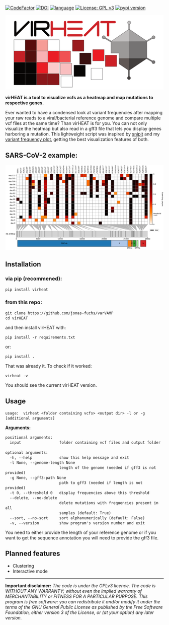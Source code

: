 [![CodeFactor](https://www.codefactor.io/repository/github/jonas-fuchs/virheat/badge)](https://www.codefactor.io/repository/github/jonas-fuchs/virheat)
[![DOI](https://zenodo.org/badge/639918477.svg)](https://zenodo.org/badge/latestdoi/639918477)
[![language](https://img.shields.io/badge/python-%3E3.9-green)](https://www.python.org/)
[![License: GPL v3](https://img.shields.io/github/license/jonas-fuchs/virheat)](https://www.gnu.org/licenses/gpl-3.0)
[![pypi version](https://img.shields.io/pypi/v/virheat)](https://pypi.org/project/virheat/)

[![Logo](https://github.com/jonas-fuchs/virHEAT/blob/master/virheat.png)](https://github.com/jonas-fuchs/virHEAT/blob/master/virheat.png)



**virHEAT is a tool to visualize vcfs as a heatmap and map mutations to respective genes.**



Ever wanted to have a condensed look at variant frequencies after mapping your raw reads to a viral/bacterial reference genome and compare multiple vcf files at the same time? Than virHEAT is for you. You can not only visualize the heatmap but also read in a gff3 file that lets you display genes harboring a mutation. This lightweight script was inspired by [snipit](https://github.com/aineniamh/snipit) and my [variant frequency plot](https://github.com/jonas-fuchs/SARS-CoV-2-analyses/tree/main/Heatmap), getting the best visualization features of both.

## SARS-CoV-2 example:

[![Example](https://github.com/jonas-fuchs/virHEAT/blob/master/example.png)](https://github.com/jonas-fuchs/virHEAT/blob/master/example.png)

## Installation

### via pip (recommened):
```shell
pip install virheat
```
### from this repo:
```shell
git clone https://github.com/jonas-fuchs/varVAMP
cd virHEAT
```
and then install virHEAT with:
```shell
pip install -r requirements.txt
```
or:
```shell
pip install .
```
That was already it. To check if it worked:

```shell
virheat -v
```
You should see the current virHEAT version.

## Usage

```shell
usage: 	virheat <folder containing vcfs> <output dir> -l or -g [additional arguments]

```

**Arguments:**

```
positional arguments:
  input                 folder containing vcf files and output folder

optional arguments:
  -h, --help            show this help message and exit
  -l None, --genome-length None
                        length of the genome (needed if gff3 is not provided)
  -g None, --gff3-path None
                        path to gff3 (needed if length is not provided)
  -t 0, --threshold 0   display frequencies above this threshold
  --delete, --no-delete
                        delete mutations with frequencies present in all
                        samples (default: True)
  --sort, --no-sort     sort alphanumerically (default: False)
  -v, --version         show program's version number and exit
```

You need to either provide the length of your reference genome or if you want to get the sequence annotation you will need to provide the gff3 file.

## Planned features

- Clustering
- Interactive mode

---

**Important disclaimer:**
*The code is under the GPLv3 licence. The code is WITHOUT ANY WARRANTY; without even the implied warranty of MERCHANTABILITY or FITNESS FOR A PARTICULAR PURPOSE. This program is free software: you can redistribute it and/or modify it under the terms of the GNU General Public License as published by the Free Software Foundation, either version 3 of the License, or
(at your option) any later version.*
